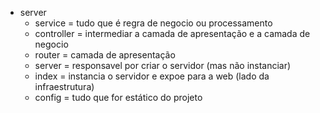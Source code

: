 - server
	- service = tudo que é regra de negocio ou processamento
	- controller = intermediar a camada de apresentação e a camada de negocio
	- router = camada de apresentação
	- server = responsavel por criar o servidor (mas não instanciar)
	- index = instancia o servidor e expoe para a web (lado da infraestrutura)
	- config = tudo que for estático do projeto